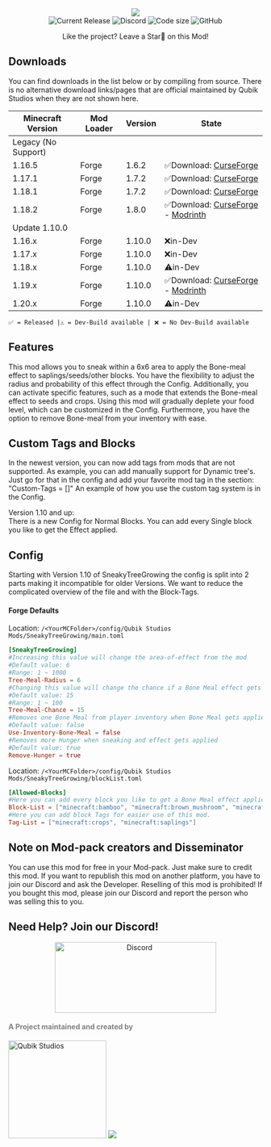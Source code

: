 <center>
    <img src="https://qubik-studios.net/wp-content/uploads/2022/07/Sneaky-Tree-Growing-Banner.png">
    <br>
    <img src="https://img.shields.io/github/v/release/Qubik-Studios/Sneaky-Tree-Growing?include_prereleases&style=flat-square" alt="Current Release">
    <img src="https://img.shields.io/discord/759767022916599808?label=Discord&style=flat-square" alt="Discord">
    <img src="https://img.shields.io/github/languages/code-size/Qubik-Studios/Sneaky-Tree-Growing?style=flat-square" alt="Code size">
    <img alt="GitHub" src="https://img.shields.io/github/license/Qubik-Studios/Sneaky-Tree-Growing?style=flat-square">
    <br>
    <p>Like the project? Leave a Star🌟 on this Mod!</p>
</center>

## Downloads

You can find downloads in the list below or by compiling from source. There is no alternative download links/pages that
are official maintained by Qubik Studios when they are not shown here.
<br>

| Minecraft Version   | Mod Loader | Version | State                                                                                                                                                                                                                |
|---------------------|------------|---------|----------------------------------------------------------------------------------------------------------------------------------------------------------------------------------------------------------------------|
| Legacy (No Support) |            |         |                                                                                                                                                                                                                      |
| 1.16.5              | Forge      | 1.6.2   | ✅Download: <a href="https://www.curseforge.com/minecraft/mc-mods/sneaky-tree-growing-forge/files/3627338">CurseForge</a>                                                                                             |
| 1.17.1              | Forge      | 1.7.2   | ✅Download: <a href="https://www.curseforge.com/minecraft/mc-mods/sneaky-tree-growing-forge/files/3568661">CurseForge</a>                                                                                             |
| 1.18.1              | Forge      | 1.7.2   | ✅Download: <a href="https://www.curseforge.com/minecraft/mc-mods/sneaky-tree-growing-forge/files/3627340">CurseForge</a>                                                                                             |
| 1.18.2              | Forge      | 1.8.0   | ✅Download: <a href="https://www.curseforge.com/minecraft/mc-mods/sneaky-tree-growing-forge/files/3789160">CurseForge</a> - <a href="https://modrinth.com/mod/sneaky-tree-growing/version/1.8.0">Modrinth</a>         |
| Update 1.10.0       |            |         |                                                                                                                                                                                                                      |
| 1.16.x              | Forge      | 1.10.0  | ❌in-Dev                                                                                                                                                                                                              |
| 1.17.x              | Forge      | 1.10.0  | ❌in-Dev                                                                                                                                                                                                              |
| 1.18.x              | Forge      | 1.10.0  | ⚠️in-Dev                                                                                                                                                                                                             |
| 1.19.x              | Forge      | 1.10.0  | ✅Download: <a href="https://www.curseforge.com/minecraft/mc-mods/sneaky-tree-growing-forge/files/4540858">CurseForge</a> - <a href="https://modrinth.com/mod/sneaky-tree-growing/version/1.19.x-1.10.0">Modrinth</a> |
| 1.20.x              | Forge      | 1.10.0  | ⚠️in-Dev                                                                                                                                                                                                             |

`✅ = Released |⚠️ = Dev-Build available | ❌ = No Dev-Build available`

## Features

This mod allows you to sneak within a 6x6 area to apply the Bone-meal effect to saplings/seeds/other blocks.
You have the flexibility to adjust the radius and probability of this effect through the Config. Additionally, you can
activate specific features, such as a mode that extends the Bone-meal effect to seeds and crops.
Using this mod will gradually deplete your food level, which can be customized in the Config.
Furthermore, you have the option to remove Bone-meal from your inventory with ease.

## Custom Tags and Blocks

In the newest version, you can now add tags from mods that are not supported. As example, you can add manually support
for
Dynamic tree's.
Just go for that in the config and add your favorite mod tag in the section: "Custom-Tags = []"
An example of how you use the custom tag system is in the Config.

Version 1.10 and up:<br>
There is a new Config for Normal Blocks. You can add every Single block you like to get the Effect applied.

## Config

Starting with Version 1.10 of SneakyTreeGrowing the config is split into 2 parts making it incompatible for older
Versions.
We want to reduce the complicated overview of the file and with the Block-Tags.

#### Forge Defaults

Location: `/<YourMCFolder>/config/Qubik Studios Mods/SneakyTreeGrowing/main.toml`

```toml
[SneakyTreeGrowing]
#Increasing this value will change the area-of-effect from the mod
#Default value: 6
#Range: 1 ~ 1000
Tree-Meal-Radius = 6
#Changing this value will change the chance if a Bone Meal effect gets applied or not
#Default value: 15
#Range: 1 ~ 100
Tree-Meal-Chance = 15
#Removes one Bone Meal from player inventory when Bone Meal gets applied over Sneaky Tree Growing
#Default value: false
Use-Inventory-Bone-Meal = false
#Removes more Hunger when sneaking and effect gets applied
#Default value: true
Remove-Hunger = true
```

Location: `/<YourMCFolder>/config/Qubik Studios Mods/SneakyTreeGrowing/blockList.toml`

```toml
[Allowed-Blocks]
#Here you can add every block you like to get a Bone Meal effect applied.
Block-List = ["minecraft:bamboo", "minecraft:brown_mushroom", "minecraft:red_mushroom", "minecraft:wheat_seeds", "minecraft:carrots", "minecraft:potatoes", "minecraft:beetroots", "minecraft:melon_stem", "minecraft:pumpkin_stem", "minecraft:big_dripleaf", "minecraft:small_dripleaf"]
#Here you can add block Tags for easier use of this mod.
Tag-List = ["minecraft:crops", "minecraft:saplings"]
```

## Note on Mod-pack creators and Disseminator

You can use this mod for free in your Mod-pack. Just make sure to credit this mod.
If you want to republish this mod on another platform, you have to join our Discord and ask the Developer.
Reselling of this mod is prohibited! If you bought this mod, please join our Discord and report the person who was
selling this to you.

## Need Help? Join our Discord!

<center>
    <a href="http://discord.qubik-studios.net" target="_blank" rel="noopener noreferrer"><img src="https://discordapp.com/api/guilds/759767022916599808/embed.png?style=banner3" alt="Discord" width="320" height="140" /></a>
    <br>
</center>
    <h4><strong><span style="color: #808080;">A Project maintained and created by</span></strong></h4>
    <a href="https://Qubik-Studios.net" target="_blank"><img src="https://qubik-studios.net/wp-content/uploads/2021/10/QUBIK-STUDIOS-BANNER-DARKMODE.png" alt="Qubik Studios" width="194"/></a>
    <img src="https://qubik-studios.net/wp-content/uploads/2022/07/Divider-Small.png">
